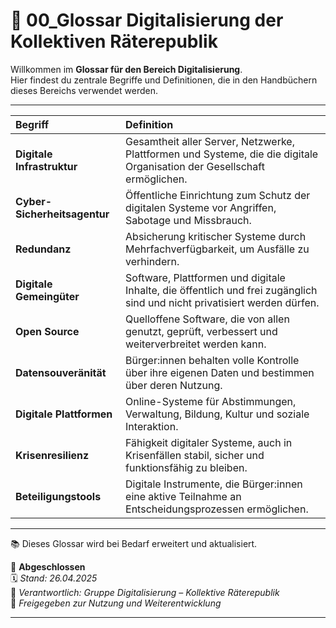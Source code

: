 # 📖 00_Glossar Digitalisierung der Kollektiven Räterepublik

Willkommen im **Glossar für den Bereich Digitalisierung**.  
Hier findest du zentrale Begriffe und Definitionen, die in den Handbüchern dieses Bereichs verwendet werden.

---

| Begriff | Definition |
|:---|:---|
| **Digitale Infrastruktur** | Gesamtheit aller Server, Netzwerke, Plattformen und Systeme, die die digitale Organisation der Gesellschaft ermöglichen. |
| **Cyber-Sicherheitsagentur** | Öffentliche Einrichtung zum Schutz der digitalen Systeme vor Angriffen, Sabotage und Missbrauch. |
| **Redundanz** | Absicherung kritischer Systeme durch Mehrfachverfügbarkeit, um Ausfälle zu verhindern. |
| **Digitale Gemeingüter** | Software, Plattformen und digitale Inhalte, die öffentlich und frei zugänglich sind und nicht privatisiert werden dürfen. |
| **Open Source** | Quelloffene Software, die von allen genutzt, geprüft, verbessert und weiterverbreitet werden kann. |
| **Datensouveränität** | Bürger:innen behalten volle Kontrolle über ihre eigenen Daten und bestimmen über deren Nutzung. |
| **Digitale Plattformen** | Online-Systeme für Abstimmungen, Verwaltung, Bildung, Kultur und soziale Interaktion. |
| **Krisenresilienz** | Fähigkeit digitaler Systeme, auch in Krisenfällen stabil, sicher und funktionsfähig zu bleiben. |
| **Beteiligungstools** | Digitale Instrumente, die Bürger:innen eine aktive Teilnahme an Entscheidungsprozessen ermöglichen. |

---

📚 Dieses Glossar wird bei Bedarf erweitert und aktualisiert.

🔢 **Abgeschlossen**  
🗓️ *Stand: 26.04.2025*  
🏩 *Verantwortlich: Gruppe Digitalisierung – Kollektive Räterepublik*  
🔐 *Freigegeben zur Nutzung und Weiterentwicklung*

---
